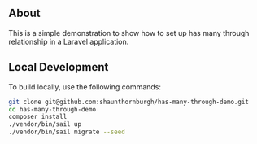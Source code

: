 ## About

This is a simple demonstration to show how to set up has many through relationship in a Laravel application.

## Local Development

To build locally, use the following commands:

```bash
git clone git@github.com:shaunthornburgh/has-many-through-demo.git
cd has-many-through-demo
composer install
./vendor/bin/sail up
./vendor/bin/sail migrate --seed
```
